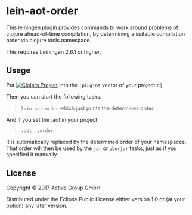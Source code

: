 # lein-aot-order

This leiningen plugin provides commands to work around problems of
clojure ahead-of-time compilation, by determining a suitable
compilation order via clojure.tools.namespace.

This requires Leiningen 2.6.1 or higher.

## Usage

Put [![Clojars Project](https://img.shields.io/clojars/v/lein-aot-order.svg)](https://clojars.org/lein-aot-order) into the `:plugins` vector of your project.clj.

Then you can start the following tasks:

>  ```lein aot-order```     which just prints the determines order

And if you set the :aot in your project:

>  ```:aot  :order```

it is automatically replaced by the determined order of your
namespaces.  That order will then be used by the `jar` or `uberjar`
tasks, just as if you specified it manually.

## License

Copyright © 2017 Active Group GmbH

Distributed under the Eclipse Public License either version 1.0 or (at
your option) any later version.
